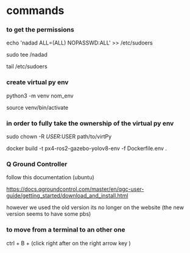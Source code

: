 # commands

### to get the permissions

echo 'nadad ALL=(ALL) NOPASSWD:ALL' >> /etc/sudoers

sudo tee /nadad

tail /etc/sudoers

### create virtual py env 

python3 -m venv nom_env

source venv/bin/activate 

### in order to fully take the ownership of the virtual py env

sudo chown -R $USER:$USER path/to/virtPy



docker build -t px4-ros2-gazebo-yolov8-env -f Dockerfile.env .



### Q Ground Controller

follow this documentation (ubuntu)

https://docs.qgroundcontrol.com/master/en/qgc-user-guide/getting_started/download_and_install.html

however we used the old version its no longer on the website (the new version seems to have some pbs)


### to move from a terminal to an other one 

ctrl + B + (click right after on the right arrow key )
